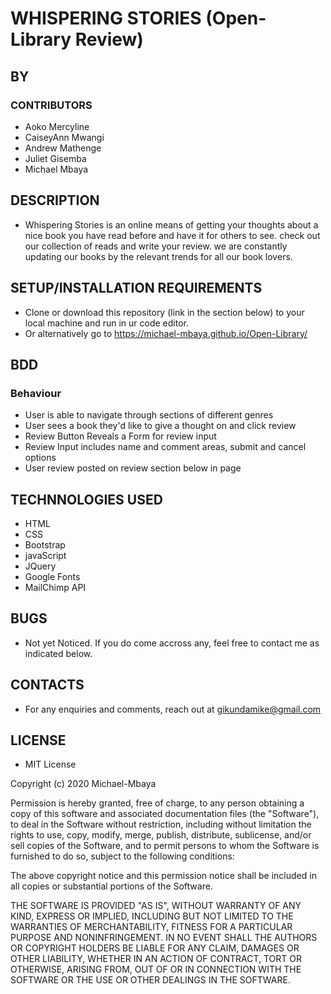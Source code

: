 # WHISPERING STORIES (Open-Library Review)

## BY
### CONTRIBUTORS

* Aoko Mercyline
* CaiseyAnn Mwangi
* Andrew Mathenge
* Juliet Gisemba
* Michael Mbaya

## DESCRIPTION

* Whispering Stories is an online means of getting your thoughts about a nice book you have read before and have it for others to see. check out our collection of reads and write your review. we are constantly updating our books by the relevant trends for all our book lovers.

## SETUP/INSTALLATION REQUIREMENTS

* Clone or download this repository (link in the section below) to your local machine and run in ur code editor.
* Or alternatively go to https://michael-mbaya.github.io/Open-Library/

## BDD 
### Behaviour

* User is able to navigate through sections of different genres
* User sees a book they'd like to give a thought on and click review
* Review Button Reveals a Form for review input
* Review Input includes name and comment areas, submit and cancel options
* User review posted on review section below in page


## TECHNNOLOGIES USED
* HTML
* CSS
* Bootstrap
* javaScript
* JQuery
* Google Fonts
* MailChimp API

## BUGS

* Not yet Noticed. If you do come accross any, feel free to contact me as indicated below.

## CONTACTS

* For any enquiries and comments, reach out at gikundamike@gmail.com

## LICENSE

* MIT License

Copyright (c) 2020 Michael-Mbaya

Permission is hereby granted, free of charge, to any person obtaining a copy
of this software and associated documentation files (the "Software"), to deal
in the Software without restriction, including without limitation the rights
to use, copy, modify, merge, publish, distribute, sublicense, and/or sell
copies of the Software, and to permit persons to whom the Software is
furnished to do so, subject to the following conditions:

The above copyright notice and this permission notice shall be included in all
copies or substantial portions of the Software.

THE SOFTWARE IS PROVIDED "AS IS", WITHOUT WARRANTY OF ANY KIND, EXPRESS OR
IMPLIED, INCLUDING BUT NOT LIMITED TO THE WARRANTIES OF MERCHANTABILITY,
FITNESS FOR A PARTICULAR PURPOSE AND NONINFRINGEMENT. IN NO EVENT SHALL THE
AUTHORS OR COPYRIGHT HOLDERS BE LIABLE FOR ANY CLAIM, DAMAGES OR OTHER
LIABILITY, WHETHER IN AN ACTION OF CONTRACT, TORT OR OTHERWISE, ARISING FROM,
OUT OF OR IN CONNECTION WITH THE SOFTWARE OR THE USE OR OTHER DEALINGS IN THE
SOFTWARE.